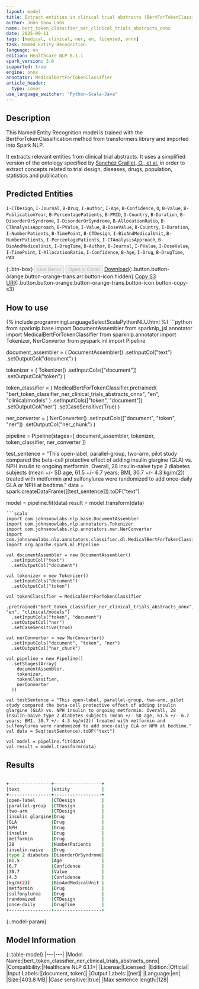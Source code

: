 ```yaml
---
layout: model
title: Extract entities in clinical trial abstracts (BertForTokenClassification - ONNX)
author: John Snow Labs
name: bert_token_classifier_ner_clinical_trials_abstracts_onnx
date: 2025-09-11
tags: [medical, clinical, ner, en, licensed, onnx]
task: Named Entity Recognition
language: en
edition: Healthcare NLP 6.1.1
spark_version: 3.0
supported: true
engine: onnx
annotator: MedicalBertForTokenClassifier
article_header:
  type: cover
use_language_switcher: "Python-Scala-Java"
---
```


## Description

This Named Entity Recognition model is trained with the BertForTokenClassification method from transformers library and imported into Spark NLP.

It extracts relevant entities from clinical trial abstracts. It uses a simplified version of the ontology specified by [Sanchez Graillet, O., et al.](https://pub.uni-bielefeld.de/record/2939477) in order to extract concepts related to trial design, diseases, drugs, population, statistics and publication.

## Predicted Entities

`I-CTDesign`, `I-Journal`, `B-Drug`, `I-Author`, `I-Age`, `B-Confidence`, `O`, `B-Value`, `B-PublicationYear`, `B-PercentagePatients`, `B-PMID`, `I-Country`, `B-Duration`, `B-DisorderOrSyndrome`, `I-DisorderOrSyndrome`, `B-AllocationRatio`, `B-CTAnalysisApproach`, `B-PValue`, `I-Value`, `B-DoseValue`, `B-Country`, `I-Duration`, `I-NumberPatients`, `B-TimePoint`, `B-CTDesign`, `I-BioAndMedicalUnit`, `B-NumberPatients`, `I-PercentagePatients`, `I-CTAnalysisApproach`, `B-BioAndMedicalUnit`, `I-DrugTime`, `B-Author`, `B-Journal`, `I-PValue`, `I-DoseValue`, `I-TimePoint`, `I-AllocationRatio`, `I-Confidence`, `B-Age`, `I-Drug`, `B-DrugTime`, `PAD`

{:.btn-box}
<button class="button button-orange" disabled>Live Demo</button>
<button class="button button-orange" disabled>Open in Colab</button>
[Download](https://s3.amazonaws.com/auxdata.johnsnowlabs.com/clinical/models/bert_token_classifier_ner_clinical_trials_abstracts_onnx_en_6.1.1_3.0_1757551012509.zip){:.button.button-orange.button-orange-trans.arr.button-icon.hidden}
[Copy S3 URI](s3://auxdata.johnsnowlabs.com/clinical/models/bert_token_classifier_ner_clinical_trials_abstracts_onnx_en_6.1.1_3.0_1757551012509.zip){:.button.button-orange.button-orange-trans.button-icon.button-copy-s3}

## How to use



<div class="tabs-box" markdown="1">
{% include programmingLanguageSelectScalaPythonNLU.html %}
```python
from sparknlp.base import DocumentAssembler
from sparknlp_jsl.annotator import MedicalBertForTokenClassifier
from sparknlp.annotator import Tokenizer, NerConverter
from pyspark.ml import Pipeline

document_assembler = (
    DocumentAssembler()
    .setInputCol("text")
    .setOutputCol("document")
)

tokenizer = (
    Tokenizer()
    .setInputCols(["document"])
    .setOutputCol("token")
)

token_classifier = (
    MedicalBertForTokenClassifier.pretrained(
        "bert_token_classifier_ner_clinical_trials_abstracts_onnx",
        "en",
        "clinical/models"
    )
    .setInputCols(["token", "document"])
    .setOutputCol("ner")
    .setCaseSensitive(True)
)

ner_converter = (
    NerConverter()
    .setInputCols(["document", "token", "ner"])
    .setOutputCol("ner_chunk")
)

pipeline = Pipeline(stages=[
    document_assembler,
    tokenizer,
    token_classifier,
    ner_converter
])

test_sentence = "This open-label, parallel-group, two-arm, pilot study compared the beta-cell protective effect of adding insulin glargine (GLA) vs. NPH insulin to ongoing metformin. Overall, 28 insulin-naive type 2 diabetes subjects (mean +/- SD age, 61.5 +/- 6.7 years; BMI, 30.7 +/- 4.3 kg/m(2)) treated with metformin and sulfonylurea were randomized to add once-daily GLA or NPH at bedtime."
data = spark.createDataFrame([[test_sentence]]).toDF("text")

model = pipeline.fit(data)
result = model.transform(data)
```
```scala
import com.johnsnowlabs.nlp.base.DocumentAssembler
import com.johnsnowlabs.nlp.annotators.Tokenizer
import com.johnsnowlabs.nlp.annotators.ner.NerConverter
import com.johnsnowlabs.nlp.annotators.classifier.dl.MedicalBertForTokenClassifier
import org.apache.spark.ml.Pipeline

val documentAssembler = new DocumentAssembler()
  .setInputCol("text")
  .setOutputCol("document")

val tokenizer = new Tokenizer()
  .setInputCols("document")
  .setOutputCol("token")

val tokenClassifier = MedicalBertForTokenClassifier
  .pretrained("bert_token_classifier_ner_clinical_trials_abstracts_onnx", "en", "clinical/models")
  .setInputCols("token", "document")
  .setOutputCol("ner")
  .setCaseSensitive(true)

val nerConverter = new NerConverter()
  .setInputCols("document", "token", "ner")
  .setOutputCol("ner_chunk")

val pipeline = new Pipeline()
  .setStages(Array(
    documentAssembler,
    tokenizer,
    tokenClassifier,
    nerConverter
  ))

val testSentence = "This open-label, parallel-group, two-arm, pilot study compared the beta-cell protective effect of adding insulin glargine (GLA) vs. NPH insulin to ongoing metformin. Overall, 28 insulin-naive type 2 diabetes subjects (mean +/- SD age, 61.5 +/- 6.7 years; BMI, 30.7 +/- 4.3 kg/m(2)) treated with metformin and sulfonylurea were randomized to add once-daily GLA or NPH at bedtime."
val data = Seq(testSentence).toDF("text")

val model = pipeline.fit(data)
val result = model.transform(data)
```
</div>

## Results

```bash

+----------------+------------------+
|text            |entity            |
+----------------+------------------+
|open-label      |CTDesign          |
|parallel-group  |CTDesign          |
|two-arm         |CTDesign          |
|insulin glargine|Drug              |
|GLA             |Drug              |
|NPH             |Drug              |
|insulin         |Drug              |
|metformin       |Drug              |
|28              |NumberPatients    |
|insulin-naive   |Drug              |
|type 2 diabetes |DisorderOrSyndrome|
|61.5            |Age               |
|6.7             |Confidence        |
|30.7            |Value             |
|4.3             |Confidence        |
|kg/m(2))        |BioAndMedicalUnit |
|metformin       |Drug              |
|sulfonylurea    |Drug              |
|randomized      |CTDesign          |
|once-daily      |DrugTime          |
+----------------+------------------+

```

{:.model-param}
## Model Information

{:.table-model}
|---|---|
|Model Name:|bert_token_classifier_ner_clinical_trials_abstracts_onnx|
|Compatibility:|Healthcare NLP 6.1.1+|
|License:|Licensed|
|Edition:|Official|
|Input Labels:|[document, token]|
|Output Labels:|[ner]|
|Language:|en|
|Size:|403.8 MB|
|Case sensitive:|true|
|Max sentence length:|128|